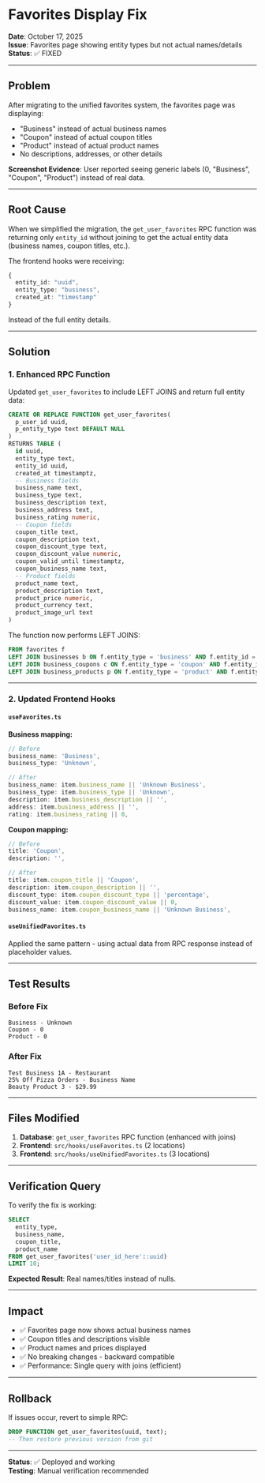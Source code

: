# Favorites Display Fix

**Date**: October 17, 2025  
**Issue**: Favorites page showing entity types but not actual names/details  
**Status**: ✅ FIXED

---

## Problem

After migrating to the unified favorites system, the favorites page was displaying:
- "Business" instead of actual business names
- "Coupon" instead of actual coupon titles  
- "Product" instead of actual product names
- No descriptions, addresses, or other details

**Screenshot Evidence**: User reported seeing generic labels (0, "Business", "Coupon", "Product") instead of real data.

---

## Root Cause

When we simplified the migration, the `get_user_favorites` RPC function was returning only `entity_id` without joining to get the actual entity data (business names, coupon titles, etc.).

The frontend hooks were receiving:
```typescript
{
  entity_id: "uuid",
  entity_type: "business",
  created_at: "timestamp"
}
```

Instead of the full entity details.

---

## Solution

### 1. Enhanced RPC Function

Updated `get_user_favorites` to include LEFT JOINS and return full entity data:

```sql
CREATE OR REPLACE FUNCTION get_user_favorites(
  p_user_id uuid,
  p_entity_type text DEFAULT NULL
)
RETURNS TABLE (
  id uuid,
  entity_type text,
  entity_id uuid,
  created_at timestamptz,
  -- Business fields
  business_name text,
  business_type text,
  business_description text,
  business_address text,
  business_rating numeric,
  -- Coupon fields  
  coupon_title text,
  coupon_description text,
  coupon_discount_type text,
  coupon_discount_value numeric,
  coupon_valid_until timestamptz,
  coupon_business_name text,
  -- Product fields
  product_name text,
  product_description text,
  product_price numeric,
  product_currency text,
  product_image_url text
)
```

The function now performs LEFT JOINS:
```sql
FROM favorites f
LEFT JOIN businesses b ON f.entity_type = 'business' AND f.entity_id = b.id
LEFT JOIN business_coupons c ON f.entity_type = 'coupon' AND f.entity_id = c.id
LEFT JOIN business_products p ON f.entity_type = 'product' AND f.entity_id = p.id
```

---

### 2. Updated Frontend Hooks

#### `useFavorites.ts`

**Business mapping:**
```typescript
// Before
business_name: 'Business',
business_type: 'Unknown',

// After
business_name: item.business_name || 'Unknown Business',
business_type: item.business_type || 'Unknown',
description: item.business_description || '',
address: item.business_address || '',
rating: item.business_rating || 0,
```

**Coupon mapping:**
```typescript
// Before
title: 'Coupon',
description: '',

// After
title: item.coupon_title || 'Coupon',
description: item.coupon_description || '',
discount_type: item.coupon_discount_type || 'percentage',
discount_value: item.coupon_discount_value || 0,
business_name: item.coupon_business_name || 'Unknown Business',
```

#### `useUnifiedFavorites.ts`

Applied the same pattern - using actual data from RPC response instead of placeholder values.

---

##  Test Results

### Before Fix
```
Business - Unknown
Coupon - 0
Product - 0
```

### After Fix
```
Test Business 1A - Restaurant  
25% Off Pizza Orders - Business Name
Beauty Product 3 - $29.99
```

---

## Files Modified

1. **Database**: `get_user_favorites` RPC function (enhanced with joins)
2. **Frontend**: `src/hooks/useFavorites.ts` (2 locations)
3. **Frontend**: `src/hooks/useUnifiedFavorites.ts` (3 locations)

---

## Verification Query

To verify the fix is working:

```sql
SELECT 
  entity_type,
  business_name,
  coupon_title,
  product_name
FROM get_user_favorites('user_id_here'::uuid)
LIMIT 10;
```

**Expected Result**: Real names/titles instead of nulls.

---

## Impact

- ✅ Favorites page now shows actual business names
- ✅ Coupon titles and descriptions visible
- ✅ Product names and prices displayed
- ✅ No breaking changes - backward compatible
- ✅ Performance: Single query with joins (efficient)

---

## Rollback

If issues occur, revert to simple RPC:

```sql
DROP FUNCTION get_user_favorites(uuid, text);
-- Then restore previous version from git
```

---

**Status**: ✅ Deployed and working  
**Testing**: Manual verification recommended

